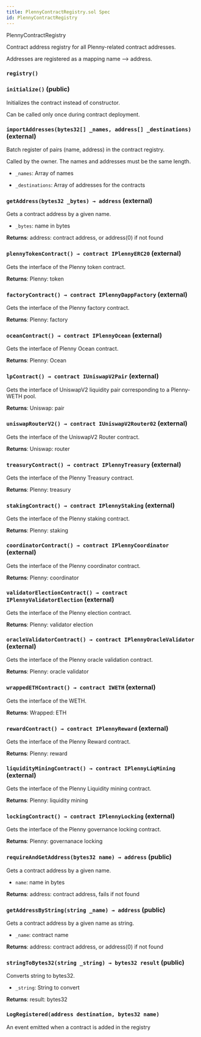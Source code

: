 ```yaml
---
title: PlennyContractRegistry.sol Spec
id: PlennyContractRegistry
---
```


 PlennyContractRegistry

Contract address registry for all Plenny-related contract addresses.

   Addresses are registered as a mapping name --> address.


### `registry()`

### `initialize()` (public)

Initializes the contract instead of constructor.


   Can be called only once during contract deployment.




### `importAddresses(bytes32[] _names, address[] _destinations)` (external)

Batch register of pairs (name, address) in the contract registry.


   Called by the owner. The names and addresses must be the same length.


- `_names`: Array of names

- `_destinations`: Array of addresses for the contracts



### `getAddress(bytes32 _bytes) → address` (external)

Gets a contract address by a given name.




- `_bytes`: name in bytes


**Returns**: address: contract address, or address(0) if not found


### `plennyTokenContract() → contract IPlennyERC20` (external)

Gets the interface of the Plenny token contract.





**Returns**: Plenny: token


### `factoryContract() → contract IPlennyDappFactory` (external)

Gets the interface of the Plenny factory contract.





**Returns**: Plenny: factory


### `oceanContract() → contract IPlennyOcean` (external)

Gets the interface of Plenny Ocean contract.





**Returns**: Plenny: Ocean


### `lpContract() → contract IUniswapV2Pair` (external)

Gets the interface of UniswapV2 liquidity pair corresponding to a Plenny-WETH pool.





**Returns**: Uniswap: pair


### `uniswapRouterV2() → contract IUniswapV2Router02` (external)

Gets the interface of the UniswapV2 Router contract.





**Returns**: Uniswap: router


### `treasuryContract() → contract IPlennyTreasury` (external)

Gets the interface of the Plenny Treasury contract.





**Returns**: Plenny: treasury


### `stakingContract() → contract IPlennyStaking` (external)

Gets the interface of the Plenny staking contract.





**Returns**: Plenny: staking


### `coordinatorContract() → contract IPlennyCoordinator` (external)

Gets the interface of the Plenny coordinator contract.





**Returns**: Plenny: coordinator


### `validatorElectionContract() → contract IPlennyValidatorElection` (external)

Gets the interface of the Plenny election contract.





**Returns**: Plenny: validator election


### `oracleValidatorContract() → contract IPlennyOracleValidator` (external)

Gets the interface of the Plenny oracle validation contract.





**Returns**: Plenny: oracle validator


### `wrappedETHContract() → contract IWETH` (external)

Gets the interface of the WETH.





**Returns**: Wrapped: ETH


### `rewardContract() → contract IPlennyReward` (external)

Gets the interface of the Plenny Reward contract.





**Returns**: Plenny: reward


### `liquidityMiningContract() → contract IPlennyLiqMining` (external)

Gets the interface of the Plenny Liquidity mining contract.





**Returns**: Plenny: liquidity mining


### `lockingContract() → contract IPlennyLocking` (external)

Gets the interface of the Plenny governance locking contract.





**Returns**: Plenny: governanace locking


### `requireAndGetAddress(bytes32 name) → address` (public)

Gets a contract address by a given name.




- `name`: name in bytes


**Returns**: address: contract address, fails if not found


### `getAddressByString(string _name) → address` (public)

Gets a contract address by a given name as string.




- `_name`: contract name


**Returns**: address: contract address, or address(0) if not found


### `stringToBytes32(string _string) → bytes32 result` (public)

Converts string to bytes32.




- `_string`: String to convert


**Returns**: result: bytes32



### `LogRegistered(address destination, bytes32 name)`

An event emitted when a contract is added in the registry



